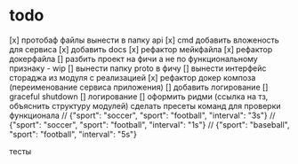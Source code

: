 # todo

[x] протобаф файлы вынести в папку api
[x] cmd добавить вложеность для сервиса
[x] добавить docs
[x] рефактор мейкфайла
[x] рефактор докерфайла
[] разбить проект на фичи а не по функциональному признаку - wip
[] вынести папку proto в фичу
[] вынести интерфейс стораджа из модуля с реализацией
[x] рефактор докер композа (переименование сервиса приложения)
[] добавить логирование
[] graceful shutdown
[] логирование
[] оформить ридми (ссылка на тз, объяснить структуру модулей)
сделать пресеты команд для проверки функционала
// {"sport": "soccer", "sport": "football", "interval": "3s"}
// {"sport": "soccer", "sport": "football", "interval": "1s"}
// {"sport": "baseball", "sport": "football", "interval": "5s"}

тесты
